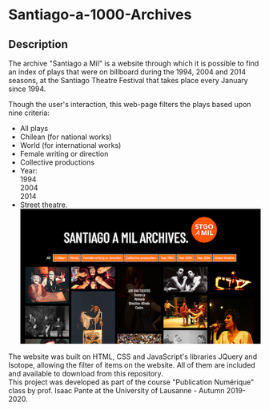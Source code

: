 # Santiago-a-1000-Archives
## Description
The archive "Santiago a Mil" is a website through which it is possible to find an index of  plays that were on billboard during the 1994, 2004 and 2014 seasons, at the Santiago Theatre Festival that takes place every January since 1994.

Though the user's interaction, this web-page filters the plays based upon nine criteria: 
* All plays
* Chilean (for national works)
* World (for international works)
* Female writing or direction
* Collective productions
* Year:  
      1994  
      2004  
      2014  
* Street theatre.
![](screenshot2.png)

The website was built on HTML, CSS and JavaScript's libraries JQuery and Isotope, allowing the filter of items on the website. All of them are included and available to download from this repository.  
This project was developed as part of the course "Publication Numérique" class by prof. Isaac Pante at the University of Lausanne - Autumn 2019-2020.




